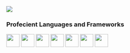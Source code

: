 <img src="https://github.com/UmbertoFasci/UmbertoFasci/blob/main/welcome_github.gif">

### Profecient Languages and Frameworks
 <img src="https://cdn.jsdelivr.net/gh/devicons/devicon/icons/python/python-original.svg" width="35"/>  <img src="https://cdn.jsdelivr.net/gh/devicons/devicon/icons/tensorflow/tensorflow-original.svg" width="35"/>   <img src="https://cdn.jsdelivr.net/gh/devicons/devicon/icons/jupyter/jupyter-original.svg" width="35"/>   <img src="https://cdn.jsdelivr.net/gh/devicons/devicon/icons/linux/linux-original.svg" width="35"/>  <img src="https://cdn.jsdelivr.net/gh/devicons/devicon/icons/r/r-original.svg" width="35"/>  <img src="https://cdn.jsdelivr.net/gh/devicons/devicon/icons/vscode/vscode-original.svg" width="35"/>  <img src="https://cdn.jsdelivr.net/gh/devicons/devicon/icons/rstudio/rstudio-original.svg" width="35"/>
